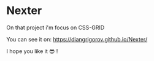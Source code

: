 # Nexter
On that project i'm focus on CSS-GRID

You can see it on: https://diangrigorov.github.io/Nexter/

I hope you like it 😎 !
